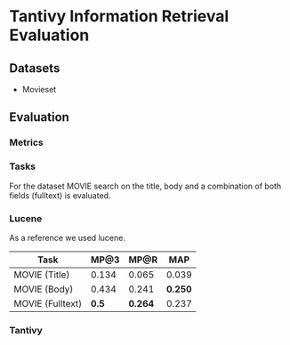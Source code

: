 # Tantivy Information Retrieval Evaluation

## Datasets

* Movieset

## Evaluation

### Metrics

### Tasks

For the dataset MOVIE search on the title, body and a combination of both fields (fulltext) is evaluated.

### Lucene

As a reference we used lucene.

| Task               | MP@3    | MP@R       | MAP      |
|--------------------|---------|------------|----------|
| MOVIE (Title)      | 0.134   | 0.065      | 0.039    |
| MOVIE (Body)       | 0.434   | 0.241      | **0.250** |
| MOVIE (Fulltext)   | **0.5** | **0.264**  | 0.237    |

### Tantivy
